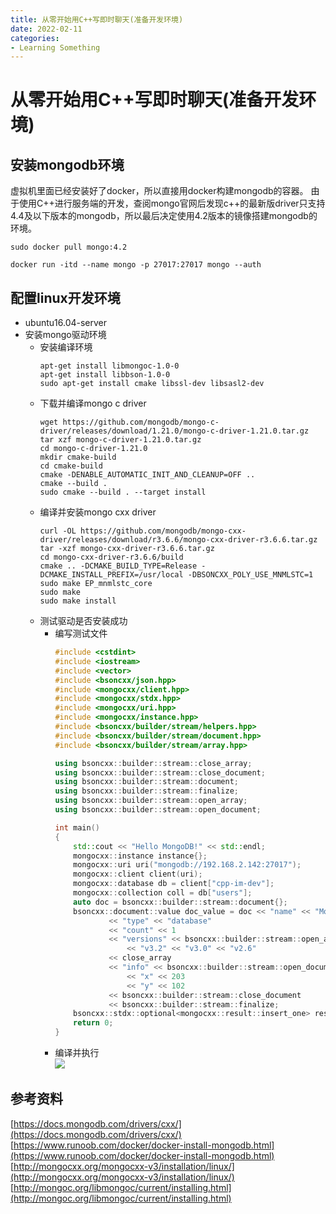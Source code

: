 ```yaml
---
title: 从零开始用C++写即时聊天(准备开发环境)
date: 2022-02-11
categories:
- Learning Something
---
```


# 从零开始用C++写即时聊天(准备开发环境)
## 安装mongodb环境
虚拟机里面已经安装好了docker，所以直接用docker构建mongodb的容器。 
由于使用C++进行服务端的开发，查阅mongo官网后发现c++的最新版driver只支持4.4及以下版本的mongodb，所以最后决定使用4.2版本的镜像搭建mongodb的环境。
```
sudo docker pull mongo:4.2

docker run -itd --name mongo -p 27017:27017 mongo --auth

```

## 配置linux开发环境
- ubuntu16.04-server
- 安装mongo驱动环境
  - 安装编译环境
    ```
    apt-get install libmongoc-1.0-0
    apt-get install libbson-1.0-0
    sudo apt-get install cmake libssl-dev libsasl2-dev
    ```
  - 下载并编译mongo c driver
    ```
    wget https://github.com/mongodb/mongo-c-driver/releases/download/1.21.0/mongo-c-driver-1.21.0.tar.gz
    tar xzf mongo-c-driver-1.21.0.tar.gz
    cd mongo-c-driver-1.21.0
    mkdir cmake-build
    cd cmake-build
    cmake -DENABLE_AUTOMATIC_INIT_AND_CLEANUP=OFF ..
    cmake --build .
    sudo cmake --build . --target install
    ```
  - 编译并安装mongo cxx driver
    ```
    curl -OL https://github.com/mongodb/mongo-cxx-driver/releases/download/r3.6.6/mongo-cxx-driver-r3.6.6.tar.gz
    tar -xzf mongo-cxx-driver-r3.6.6.tar.gz
    cd mongo-cxx-driver-r3.6.6/build
    cmake .. -DCMAKE_BUILD_TYPE=Release -DCMAKE_INSTALL_PREFIX=/usr/local -DBSONCXX_POLY_USE_MNMLSTC=1
    sudo make EP_mnmlstc_core
    sudo make
    sudo make install
    ```
  - 测试驱动是否安装成功
    - 编写测试文件
      ```c++
      #include <cstdint>
      #include <iostream>
      #include <vector>
      #include <bsoncxx/json.hpp>
      #include <mongocxx/client.hpp>
      #include <mongocxx/stdx.hpp>
      #include <mongocxx/uri.hpp>
      #include <mongocxx/instance.hpp>
      #include <bsoncxx/builder/stream/helpers.hpp>
      #include <bsoncxx/builder/stream/document.hpp>
      #include <bsoncxx/builder/stream/array.hpp>

      using bsoncxx::builder::stream::close_array;
      using bsoncxx::builder::stream::close_document;
      using bsoncxx::builder::stream::document;
      using bsoncxx::builder::stream::finalize;
      using bsoncxx::builder::stream::open_array;
      using bsoncxx::builder::stream::open_document;

      int main()
      {
          std::cout << "Hello MongoDB!" << std::endl;
          mongocxx::instance instance{};
          mongocxx::uri uri("mongodb://192.168.2.142:27017"); 
          mongocxx::client client(uri);
          mongocxx::database db = client["cpp-im-dev"];
          mongocxx::collection coll = db["users"];
          auto doc = bsoncxx::builder::stream::document{};
          bsoncxx::document::value doc_value = doc << "name" << "MongoDB"
                  << "type" << "database"
                  << "count" << 1
                  << "versions" << bsoncxx::builder::stream::open_array
                      << "v3.2" << "v3.0" << "v2.6"
                  << close_array
                  << "info" << bsoncxx::builder::stream::open_document
                      << "x" << 203
                      << "y" << 102
                  << bsoncxx::builder::stream::close_document
                  << bsoncxx::builder::stream::finalize;
          bsoncxx::stdx::optional<mongocxx::result::insert_one> result = coll.insert_one(bsoncxx::document::view_or_value(doc_value));
          return 0;
      }
      ```
    - 编译并执行  
      ![](https://cooktea.github.io/assets/images/Snipaste_2022-02-11_22-59-47.png)

## 参考资料
[https://docs.mongodb.com/drivers/cxx/](https://docs.mongodb.com/drivers/cxx/)  
[https://www.runoob.com/docker/docker-install-mongodb.html](https://www.runoob.com/docker/docker-install-mongodb.html)  
[http://mongocxx.org/mongocxx-v3/installation/linux/](http://mongocxx.org/mongocxx-v3/installation/linux/)  
[http://mongoc.org/libmongoc/current/installing.html](http://mongoc.org/libmongoc/current/installing.html)  
